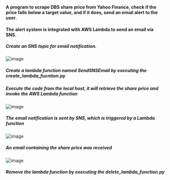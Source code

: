 ### 
#### A program to scrape DBS share price from Yahoo Finance, check if the price falls below a target value, and if it does, send an email alert to the user.
#### The alert system is integrated with AWS Lambda to send an email via SNS.   


##### Create an SNS topic for email notification. 
  
![image](https://github.com/user-attachments/assets/57764dde-a2f3-49fb-bf04-bfe659a1060a)


##### Create a lambda function named SendSNSEmail by executing the create_lambda_fucntion.py



##### Execute the code from the local host, it will retrieve the share price and invoke the AWS Lambda function

![image](https://github.com/user-attachments/assets/e4454939-3193-4488-89da-817d41dc4641)


##### The email notification is sent by SNS, which is triggered by a Lambda function
![image](https://github.com/user-attachments/assets/73625ab8-0253-42a5-ba90-185052572381)


##### An email containing the share price was received
![image](https://github.com/user-attachments/assets/dd607439-d9cf-4074-8f66-43b9716c6bba)


##### Remove the lambda function by executing the delete_lambda_function.py

